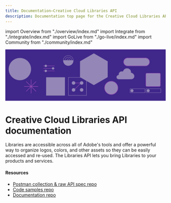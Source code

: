 ```yaml
---
title: Documentation—Creative Cloud Libraries API
description: Documentation top page for the Creative Cloud Libraries API. Get quick starts, tutorials, endpoint references, sample code, and more.
---
```


import Overview from "./overview/index.md"
import Integrate from "./integrate/index.md"
import GoLive from "./go-live/index.md"
import Community from "./community/index.md"

<Hero slots="image, heading, text" background="rgb(64, 34, 138)"/>

![Hero image](./illustration.png)

# Creative Cloud Libraries API documentation

Libraries are accessible across all of Adobe's tools and offer a powerful way to organize logos, colors, and other assets so they can be easily accessed and re-used. The Libraries API lets you bring Libraries to your products and services.

<Resources slots="heading, links"/>

#### Resources

- [Postman collection & raw API spec repo](https://github.com/AdobeDocs/cc-libraries-api-spec)
- [Code samples repo](https://github.com/cc-libraries-api/code-samples)
- [Documentation repo](https://github.com/AdobeDocs/cc-libraries-api)

<Overview />

<Integrate />

<GoLive />

<Community />
